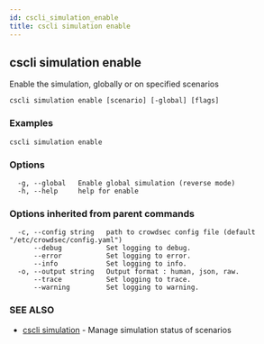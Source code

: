 ```yaml
---
id: cscli_simulation_enable
title: cscli simulation enable
---
```

## cscli simulation enable

Enable the simulation, globally or on specified scenarios

```
cscli simulation enable [scenario] [-global] [flags]
```

### Examples

```
cscli simulation enable
```

### Options

```
  -g, --global   Enable global simulation (reverse mode)
  -h, --help     help for enable
```

### Options inherited from parent commands

```
  -c, --config string   path to crowdsec config file (default "/etc/crowdsec/config.yaml")
      --debug           Set logging to debug.
      --error           Set logging to error.
      --info            Set logging to info.
  -o, --output string   Output format : human, json, raw.
      --trace           Set logging to trace.
      --warning         Set logging to warning.
```

### SEE ALSO

* [cscli simulation](/cscli/cscli_simulation.md)	 - Manage simulation status of scenarios

